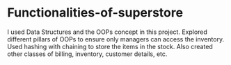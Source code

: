# Functionalities-of-superstore
I used Data Structures and the OOPs concept
in this project. Explored different pillars
of OOPs to ensure only managers can access
the inventory. Used hashing with chaining
to store the items in the stock. Also created
other classes of billing, inventory, customer
details, etc.
